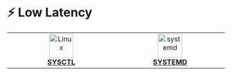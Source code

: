 # ⚡ Low Latency

<table align="center">
  <tr>
    <td align="center" width="280">
      <a href="SYSCTL.md">
        <img src="https://cdn.simpleicons.org/linux/0ea5e9" width="56" height="56" alt="Linux"><br>
        <b>SYSCTL</b>
      </a>
    </td>
    <td align="center" width="280">
      <a href="SYSTEMD.md">
        <img src="https://cdn.simpleicons.org/systemd/7c3aed" width="56" height="56" alt="systemd"><br>
        <b>SYSTEMD</b>
      </a>
    </td>
  </tr>
  
</table>
